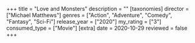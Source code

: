 +++
title = "Love and Monsters"
description = ""
[taxonomies]
director = ["Michael Matthews"] 
genres = ["Action", "Adventure", "Comedy", "Fantasy", "Sci-Fi"]
release_year = ["2020"]
my_rating = ["3"]
consumed_type = ["Movie"]
[extra]
date = 2020-10-29
reviewed = false
+++
